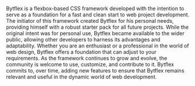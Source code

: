 Bytflex is a flexbox-based CSS framework developed with the intention to serve as a foundation for a fast and clean start to web project development. The initiator of this framework created Bytflex for his personal needs, providing himself with a robust starter pack for all future projects. While the original intent was for personal use, Bytflex became available to the wider public, allowing other developers to harness its advantages and adaptability. Whether you are an enthusiast or a professional in the world of web design, Bytflex offers a foundation that can adjust to your requirements. As the framework continues to grow and evolve, the community is welcome to use, customize, and contribute to it. Bytflex commits to, over time, adding new features to ensure that Bytflex remains relevant and useful in the dynamic world of web development.
